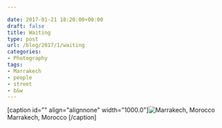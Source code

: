 ```yaml
---

date: 2017-01-21 18:20:00+00:00
draft: false
title: Waiting
type: post
url: /blog/2017/1/waiting
categories:
- Photography
tags:
- Marrakech
- people
- street
- b&w
---
```


[caption id="" align="alignnone" width="1000.0"]![ Marrakech, Morocco  ](/images/2017-01-21-20171waiting/image-asset.jpeg)
 Marrakech, Morocco [/caption]
